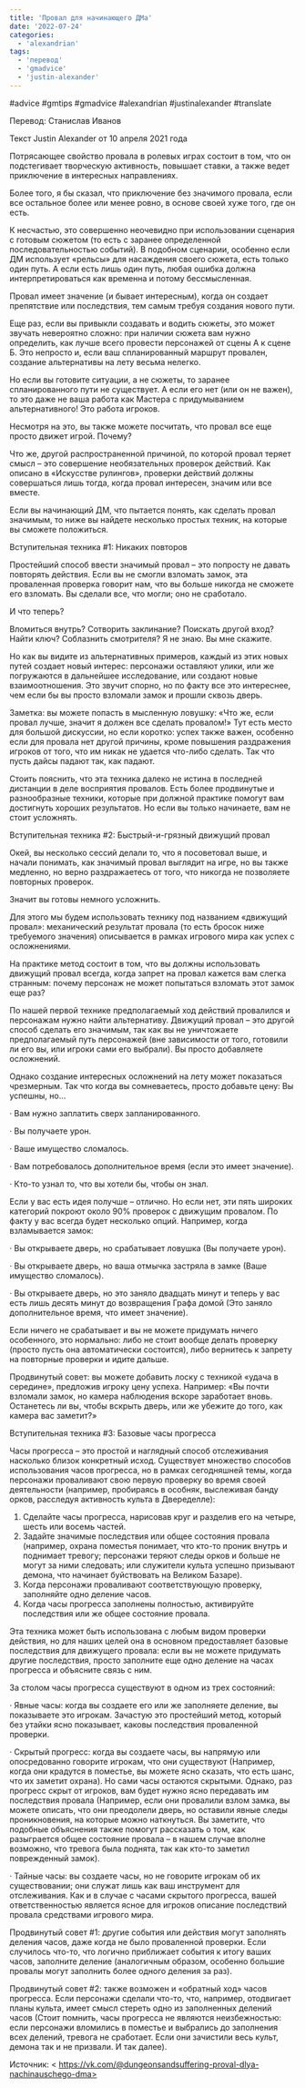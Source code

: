 ```yaml
---
title: 'Провал для начинающего ДМа'
date: '2022-07-24'
categories:
  - 'alexandrian'
tags:
  - 'перевод'
  - 'gmadvice'
  - 'justin-alexander'
---
```


#advice #gmtips #gmadvice #alexandrian #justinalexander #translate

Перевод: Станислав Иванов

Текст Justin Alexander от 10 апреля 2021 года

Потрясающее свойство провала в ролевых играх состоит в том, что он подстегивает творческую активность, повышает ставки, а также ведет приключение в интересных направлениях.

Более того, я бы сказал, что приключение без значимого провала, если все остальное более или менее ровно, в основе своей хуже того, где он есть.

К несчастью, это совершенно неочевидно при использовании сценария с готовым сюжетом (то есть с заранее определенной последовательностью событий). В подобном сценарии, особенно если ДМ использует «рельсы» для насаждения своего сюжета, есть только один путь. А если есть лишь один путь, любая ошибка должна интерпретироваться как временна и потому бессмысленная.

Провал имеет значение (и бывает интересным), когда он создает препятствие или последствия, тем самым требуя создания нового пути.

Еще раз, если вы привыкли создавать и водить сюжеты, это может звучать невероятно сложно: при наличии сюжета вам нужно определить, как лучше всего провести персонажей от сцены А к сцене Б. Это непросто и, если ваш спланированный маршрут провален, создание альтернативы на лету весьма нелегко.

Но если вы готовите ситуации, а не сюжеты, то заранее спланированного пути не существует. А если его нет (или он не важен), то это даже не ваша работа как Мастера с придумыванием альтернативного! Это работа игроков.

Несмотря на это, вы также можете посчитать, что провал все еще просто движет игрой. Почему?

Что же, другой распространенной причиной, по которой провал теряет смысл – это совершение необязательных проверок действий. Как описано в «Искусстве рулингов», проверки действий должны совершаться лишь тогда, когда провал интересен, значим или все вместе.

Если вы начинающий ДМ, что пытается понять, как сделать провал значимым, то ниже вы найдете несколько простых техник, на которые вы сможете положиться.

Вступительная техника #1: Никаких повторов

Простейший способ ввести значимый провал – это попросту не давать повторять действия. Если вы не смогли взломать замок, эта проваленная проверка говорит нам, что вы больше никогда не сможете его взломать. Вы сделали все, что могли; оно не сработало.

И что теперь?

Вломиться внутрь? Сотворить заклинание? Поискать другой вход? Найти ключ? Соблазнить смотрителя? Я не знаю. Вы мне скажите.

Но как вы видите из альтернативных примеров, каждый из этих новых путей создает новый интерес: персонажи оставляют улики, или же погружаются в дальнейшее исследование, или создают новые взаимоотношения. Это звучит спорно, но по факту все это интереснее, чем если бы вы просто взломали замок и прошли сквозь дверь.

Заметка: вы можете попасть в мысленную ловушку: «Что же, если провал лучше, значит я должен все сделать провалом!» Тут есть место для большой дискуссии, но если коротко: успех также важен, особенно если для провала нет другой причины, кроме повышения раздражения игроков от того, что им никак не удается что-либо сделать. Так что пусть дайсы падают так, как падают.

Стоить пояснить, что эта техника далеко не истина в последней дистанции в деле восприятия провалов. Есть более продвинутые и разнообразные техники, которые при должной практике помогут вам достигнуть хороших результатов. Но если вы только начинаете, вам не стоит усложнять.

Вступительная техника #2: Быстрый-и-грязный движущий провал

Окей, вы несколько сессий делали то, что я посоветовал выше, и начали понимать, как значимый провал выглядит на игре, но вы также медленно, но верно раздражаетесь от того, что никогда не позволяете повторных проверок.

Значит вы готовы немного усложнить.

Для этого мы будем использовать технику под названием «движущий провал»: механический результат провала (то есть бросок ниже требуемого значения) описывается в рамках игрового мира как успех с осложнениями.

На практике метод состоит в том, что вы должны использовать движущий провал всегда, когда запрет на провал кажется вам слегка странным: почему персонаж не может попытаться взломать этот замок еще раз?

По нашей первой технике предполагаемый ход действий провалился и персонажам нужно найти альтернативу. Движущий провал – это другой способ сделать его значимым, так как вы не уничтожаете предполагаемый путь персонажей (вне зависимости от того, готовили ли его вы, или игроки сами его выбрали). Вы просто добавляете осложнений.

Однако создание интересных осложнений на лету может показаться чрезмерным. Так что когда вы сомневаетесь, просто добавьте цену: Вы успешны, но…

· Вам нужно заплатить сверх запланированного.

· Вы получаете урон.

· Ваше имущество сломалось.

· Вам потребовалось дополнительное время (если это имеет значение).

· Кто-то узнал то, что вы хотели бы, чтобы он знал.

Если у вас есть идея получше – отлично. Но если нет, эти пять широких категорий покроют около 90% проверок с движущим провалом. По факту у вас всегда будет несколько опций. Например, когда взламывается замок:

· Вы открываете дверь, но срабатывает ловушка (Вы получаете урон).

· Вы открываете дверь, но ваша отмычка застряла в замке (Ваше имущество сломалось).

· Вы открываете дверь, но это заняло двадцать минут и теперь у вас есть лишь десять минут до возвращения Графа домой (Это заняло дополнительное время, что имеет значение).

Если ничего не срабатывает и вы не можете придумать ничего особенного, это нормально: либо не стоит вообще делать проверку (просто пусть она автоматически состоится), либо вернитесь к запрету на повторные проверки и идите дальше.

Продвинутый совет: вы можете добавить лоску с техникой «удача в середине», предложив игроку цену успеха. Например: «Вы почти взломали замок, но камера наблюдения вскоре заработает вновь. Останетесь ли вы, чтобы вскрыть дверь, или же убежите до того, как камера вас заметит?»

Вступительная техника #3: Базовые часы прогресса

Часы прогресса – это простой и наглядный способ отслеживания насколько близок конкретный исход. Существует множество способов использования часов прогресса, но в рамках сегодняшней темы, когда персонажи проваливают свою первую проверку во время своей деятельности (например, пробираясь в особняк, выслеживая банду орков, расследуя активность культа в Двеределле):

1. Сделайте часы прогресса, нарисовав круг и разделив его на четыре, шесть или восемь частей.
2. Задайте значимые последствия или общее состояния провала (например, охрана поместья понимает, что кто-то проник внутрь и поднимает тревогу; персонажи теряют следы орков и больше не могут за ними следовать; или служители культа успешно призывают демона, что начинает буйствовать на Великом Базаре).
3. Когда персонажи проваливают соответствующую проверку, заполняйте одно деление часов.
4. Когда часы прогресса заполнены полностью, активируйте последствия или же общее состояние провала.

Эта техника может быть использована с любым видом проверки действия, но для наших целей она в основном предоставляет базовые последствия для движущего провала: если вы не можете придумать другие последствия, просто заполните еще одно деление на часах прогресса и объясните связь с ним.

За столом часы прогресса существуют в одном из трех состояний:

· Явные часы: когда вы создаете его или же заполняете деление, вы показываете это игрокам. Зачастую это простейший метод, который без утайки ясно показывает, каковы последствия проваленной проверки.

· Скрытый прогресс: когда вы создаете часы, вы напрямую или опосредованно говорите игрокам, что они существуют (Например, когда они крадутся в поместье, вы можете ясно сказать, что есть шанс, что их заметит охрана). Но сами часы остаются скрытыми. Однако, раз прогресс скрыт от игроков, вам будет нужно ясно передавать им последствия провала (Например, если они провалили взлом замка, вы можете описать, что они преодолели дверь, но оставили явные следы проникновения, на которые можно наткнуться. Вы заметите, что подобные объяснения также помогут рассказать о том, как разыграется общее состояние провала – в нашем случае вполне возможно, что тревога была поднята, так как кто-то заметил поврежденный замок).

· Тайные часы: вы создаете часы, но не говорите игрокам об их существовании; они служат лишь как ваш инструмент для отслеживания. Как и в случае с часами скрытого прогресса, вашей ответственностью является ясное для игроков описание последствий провала средствами игрового мира.

Продвинутый совет #1: другие события или действия могут заполнять деления часов, даже когда не было проваленной проверки. Если случилось что-то, что логично приближает события к итогу ваших часов, заполните деление (аналогичным образом, особенно большие провалы могут заполнить более одного деления за раз).

Продвинутый совет #2: также возможен и «обратный ход» часов прогресса. Если персонажи сделали что-то, что, например, отодвигает планы культа, имеет смысл стереть одно из заполненных делений часов (Стоит помнить, часы прогресса не являются неизбежностью: если персонажи вломились в поместье и выбрались до заполнения всех делений, тревога не сработает. Если они зачистили весь культ, демона так и не призвали. И так далее).

Источник: < https://vk.com/@dungeonsandsuffering-proval-dlya-nachinauschego-dma>
